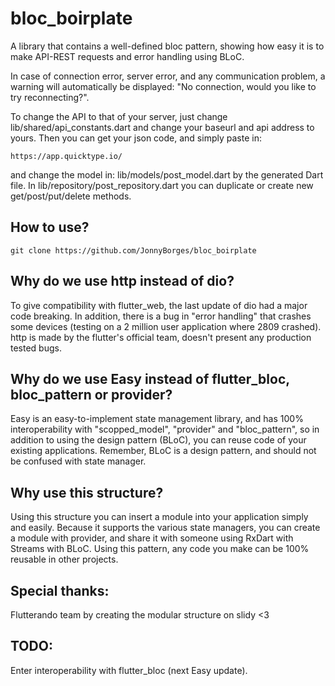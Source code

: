 # bloc_boirplate
A library that contains a well-defined bloc pattern, showing how easy it is to make API-REST requests and error handling using BLoC.

In case of connection error, server error, and any communication problem, a warning will automatically be displayed: "No connection, would you like to try reconnecting?".

To change the API to that of your server, just change lib/shared/api_constants.dart and change your baseurl and api address to yours. Then you can get your json code, and simply paste in:

``` 
https://app.quicktype.io/
```
and change the model in: lib/models/post_model.dart by the generated Dart file. In lib/repository/post_repository.dart you can duplicate or create new get/post/put/delete methods.

## How to use?

``` 
git clone https://github.com/JonnyBorges/bloc_boirplate
```
## Why do we use http instead of dio?
To give compatibility with flutter_web, the last update of dio had a major code breaking. In addition, there is a bug in "error handling" that crashes some devices (testing on a 2 million user application where 2809 crashed).
http is made by the flutter's official team, doesn't present any production tested bugs.

## Why do we use Easy instead of flutter_bloc, bloc_pattern or provider?
Easy is an easy-to-implement state management library, and has 100% interoperability with "scopped_model", "provider" and "bloc_pattern", so in addition to using the design pattern (BLoC), you can reuse code of your existing applications. Remember, BLoC is a design pattern, and should not be confused with state manager.

## Why use this structure?
Using this structure you can insert a module into your application simply and easily. Because it supports the various state managers, you can create a module with provider, and share it with someone using RxDart with Streams with BLoC. Using this pattern, any code you make can be 100% reusable in other projects.

## Special thanks:
Flutterando team by creating the modular structure on slidy <3

## TODO:
Enter interoperability with flutter_bloc (next Easy update).
